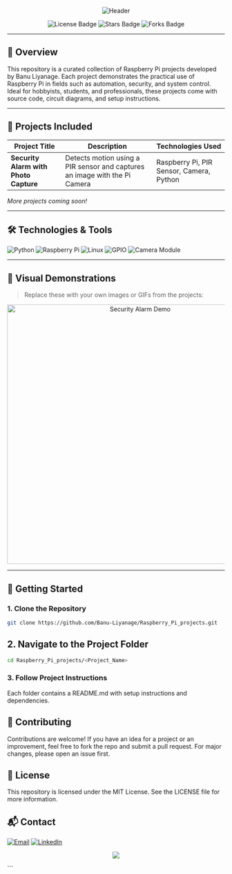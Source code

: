 <p align="center">
  <img src="https://capsule-render.vercel.app/api?type=waving&color=gradient&height=150&section=header&text=Raspberry%20Pi%20Projects&fontSize=40&fontAlignY=35&desc=By%20Banuka%20Liyanage&descAlignY=60&descAlign=62" alt="Header"/>
</p>

<p align="center">
  <img src="https://img.shields.io/github/license/Banu-Liyanage/Raspberry_Pi_projects?style=for-the-badge" alt="License Badge"/>
  <img src="https://img.shields.io/github/stars/Banu-Liyanage/Raspberry_Pi_projects?style=for-the-badge" alt="Stars Badge"/>
  <img src="https://img.shields.io/github/forks/Banu-Liyanage/Raspberry_Pi_projects?style=for-the-badge" alt="Forks Badge"/>
</p>

---

## 🧠 Overview

This repository is a curated collection of Raspberry Pi projects developed by Banu Liyanage. Each project demonstrates the practical use of Raspberry Pi in fields such as automation, security, and system control. Ideal for hobbyists, students, and professionals, these projects come with source code, circuit diagrams, and setup instructions.

---

## 🔧 Projects Included

| Project Title                        | Description                                                                 | Technologies Used                      |
|--------------------------------------|-----------------------------------------------------------------------------|----------------------------------------|
| **Security Alarm with Photo Capture** | Detects motion using a PIR sensor and captures an image with the Pi Camera | Raspberry Pi, PIR Sensor, Camera, Python |

*More projects coming soon!*

---

## 🛠️ Technologies & Tools

<p align="left">
  <img src="https://img.shields.io/badge/Python-3776AB?style=for-the-badge&logo=python&logoColor=white" alt="Python"/>
  <img src="https://img.shields.io/badge/Raspberry%20Pi-C51A4A?style=for-the-badge&logo=raspberry-pi&logoColor=white" alt="Raspberry Pi"/>
  <img src="https://img.shields.io/badge/Linux-FCC624?style=for-the-badge&logo=linux&logoColor=black" alt="Linux"/>
  <img src="https://img.shields.io/badge/GPIO-FF9900?style=for-the-badge" alt="GPIO"/>
  <img src="https://img.shields.io/badge/Camera%20Module-000000?style=for-the-badge" alt="Camera Module"/>
</p>

---

## 📸 Visual Demonstrations

> Replace these with your own images or GIFs from the projects:

<p align="center">
  <img src="assets/security_demo.gif" alt="Security Alarm Demo" width="600"/>
</p>

---

## 🚀 Getting Started

### 1. Clone the Repository


```bash
git clone https://github.com/Banu-Liyanage/Raspberry_Pi_projects.git
```

## 2. Navigate to the Project Folder
```bash
cd Raspberry_Pi_projects/<Project_Name>
```
### 3. Follow Project Instructions
Each folder contains a README.md with setup instructions and dependencies.

## 🤝 Contributing
Contributions are welcome! If you have an idea for a project or an improvement, feel free to fork the repo and submit a pull request. For major changes, please open an issue first.

## 📄 License
This repository is licensed under the MIT License. See the LICENSE file for more information.

## 📬 Contact
<p align="left"> <a href="mailto:your.email@example.com"><img src="https://img.shields.io/badge/Email-D14836?style=for-the-badge&logo=gmail&logoColor=white" alt="Email"/></a> <a href="https://www.linkedin.com/in/banuka-liyanage-2479542a8"><img src="https://img.shields.io/badge/LinkedIn-0077B5?style=for-the-badge&logo=linkedin&logoColor=white" alt="LinkedIn"/></a> </p> <p align="center"> <img src="https://capsule-render.vercel.app/api?type=waving&color=gradient&height=150&section=footer"/> </p> ```

